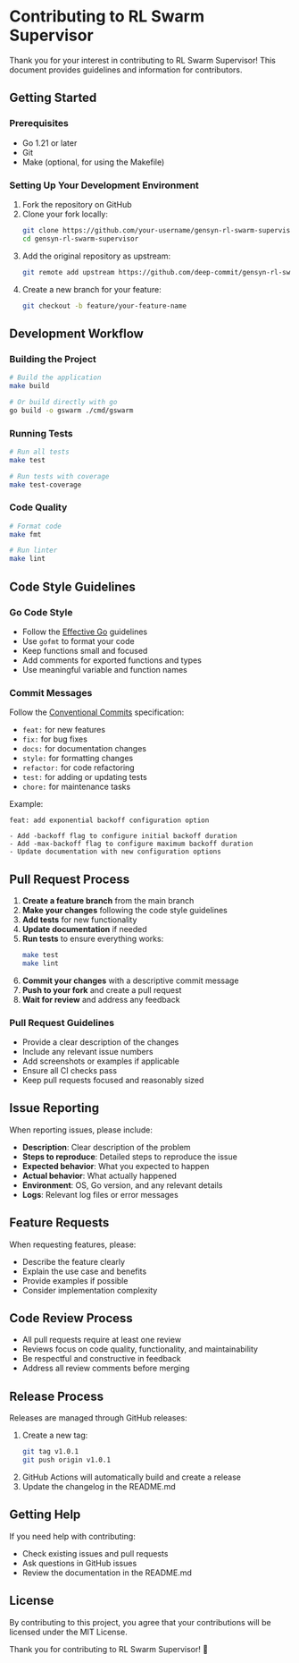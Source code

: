 # Contributing to RL Swarm Supervisor

Thank you for your interest in contributing to RL Swarm Supervisor! This document provides guidelines and information for contributors.

## Getting Started

### Prerequisites

- Go 1.21 or later
- Git
- Make (optional, for using the Makefile)

### Setting Up Your Development Environment

1. Fork the repository on GitHub
2. Clone your fork locally:
   ```bash
   git clone https://github.com/your-username/gensyn-rl-swarm-supervisor.git
   cd gensyn-rl-swarm-supervisor
   ```
3. Add the original repository as upstream:
   ```bash
   git remote add upstream https://github.com/deep-commit/gensyn-rl-swarm-supervisor.git
   ```
4. Create a new branch for your feature:
   ```bash
   git checkout -b feature/your-feature-name
   ```

## Development Workflow

### Building the Project

```bash
# Build the application
make build

# Or build directly with go
go build -o gswarm ./cmd/gswarm
```

### Running Tests

```bash
# Run all tests
make test

# Run tests with coverage
make test-coverage
```

### Code Quality

```bash
# Format code
make fmt

# Run linter
make lint
```

## Code Style Guidelines

### Go Code Style

- Follow the [Effective Go](https://golang.org/doc/effective_go.html) guidelines
- Use `gofmt` to format your code
- Keep functions small and focused
- Add comments for exported functions and types
- Use meaningful variable and function names

### Commit Messages

Follow the [Conventional Commits](https://www.conventionalcommits.org/) specification:

- `feat:` for new features
- `fix:` for bug fixes
- `docs:` for documentation changes
- `style:` for formatting changes
- `refactor:` for code refactoring
- `test:` for adding or updating tests
- `chore:` for maintenance tasks

Example:
```
feat: add exponential backoff configuration option

- Add -backoff flag to configure initial backoff duration
- Add -max-backoff flag to configure maximum backoff duration
- Update documentation with new configuration options
```

## Pull Request Process

1. **Create a feature branch** from the main branch
2. **Make your changes** following the code style guidelines
3. **Add tests** for new functionality
4. **Update documentation** if needed
5. **Run tests** to ensure everything works:
   ```bash
   make test
   make lint
   ```
6. **Commit your changes** with a descriptive commit message
7. **Push to your fork** and create a pull request
8. **Wait for review** and address any feedback

### Pull Request Guidelines

- Provide a clear description of the changes
- Include any relevant issue numbers
- Add screenshots or examples if applicable
- Ensure all CI checks pass
- Keep pull requests focused and reasonably sized

## Issue Reporting

When reporting issues, please include:

- **Description**: Clear description of the problem
- **Steps to reproduce**: Detailed steps to reproduce the issue
- **Expected behavior**: What you expected to happen
- **Actual behavior**: What actually happened
- **Environment**: OS, Go version, and any relevant details
- **Logs**: Relevant log files or error messages

## Feature Requests

When requesting features, please:

- Describe the feature clearly
- Explain the use case and benefits
- Provide examples if possible
- Consider implementation complexity

## Code Review Process

- All pull requests require at least one review
- Reviews focus on code quality, functionality, and maintainability
- Be respectful and constructive in feedback
- Address all review comments before merging

## Release Process

Releases are managed through GitHub releases:

1. Create a new tag:
   ```bash
   git tag v1.0.1
   git push origin v1.0.1
   ```
2. GitHub Actions will automatically build and create a release
3. Update the changelog in the README.md

## Getting Help

If you need help with contributing:

- Check existing issues and pull requests
- Ask questions in GitHub issues
- Review the documentation in the README.md

## License

By contributing to this project, you agree that your contributions will be licensed under the MIT License.

Thank you for contributing to RL Swarm Supervisor! 🚀 